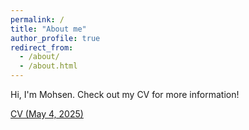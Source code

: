 ```yaml
---
permalink: /
title: "About me"
author_profile: true
redirect_from: 
  - /about/
  - /about.html
---
```


Hi, I'm Mohsen. Check out my CV for more information!

[CV (May 4, 2025)](files/CV_Mohsen_Alizadeh_Noghani_May_4_2025.pdf)
